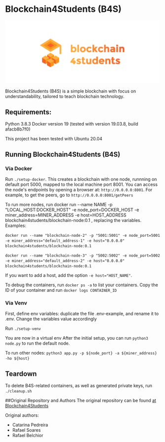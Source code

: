 # Blockchain4Students (B4S)
<img src="./b4s.png" width="500"> 

Blockchain4Students (B4S) is a simple blockchain with focus on understandability, tailored to teach blockchain technology.
## Requirements:
Python 3.8.3
Docker version 19 (tested with version 19.03.8, build afacb8b7f0)

This project has been tested with Ubuntu 20.04
## Running Blockchain4Students (B4S)

### Via Docker
Run `./setup-docker`. This creates a blockchain with one node, runnning on default port 5000, mapped to the local machine port 8001.
You can access the node's endpoints by opening a browser at: `http://0.0.0.0:8001`. For example, to get the peers, go to `http://0.0.0.0:8001/getPeers`

To run more nodes, run 
docker run --name NAME -p "LOCAL_HOST:DOCKER_HOST" -e node_port=DOCKER_HOST -e miner_address=MINER_ADDRESS -e host=HOST_ADDRESS blockchain4students/blockchain-node:0.1
, replacing the variables. Examples:
 
`docker run --name "blockchain-node-2" -p "5001:5001" -e node_port=5001 -e miner_address="default_address-1" -e host="0.0.0.0" blockchain4students/blockchain-node:0.1`

`docker run --name "blockchain-node-3" -p "5002:5002" -e node_port=5002 -e miner_address="default_address-2" -e host="0.0.0.0" blockchain4students/blockchain-node:0.1`

If you want to add a host, add the option `-e host="HOST_NAME"`.

To debug the containers, run `docker ps -a` to list your containers. 
Copy the ID of your container and run `docker logs CONTAINER_ID`
### Via Venv
First, define env variables: duplicate the file .env-example, and rename it to .env. Change the variables value accordingly

Run `./setup-venv`

You are now in a virtual env
After the initial setup, you can run ```python3 node.py``` to run the default node.

To run other nodes: `python3 app.py -p ${node_port} -a ${miner_address} -ho ${host}`
## Teardown
To delete B4S-related containers, as well as generated private keys, run `./cleanup.sh`

##Original Repository and Authors
 The original repository can be found [at Blockchain4Students](https://github.com/BlockChain4Students/blockchain_node)
 
 Original authors:
 * Catarina Pedreira
 * Rafael Soares
 * Rafael Belchior